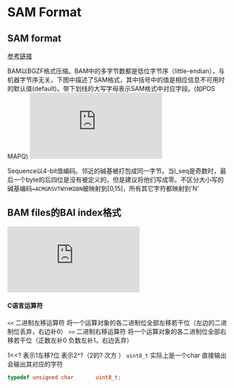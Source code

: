 # SAM Format

## SAM format
[参考链接](http://samtools.github.io/hts-specs/SAMv1.pdf)

BAM以BGZF格式压缩。BAM中的多字节数都是低位字节序（little-endian），与机器字节序无关。下图中描述了SAM格式，其中括号中的值是相应信息不可用时的默认值(default)。带下划线的大写字母表示SAM格式中对应字段。(如POS MAPQ)
![SAM格式](https://pics.images.ac.cn/image/5f0ea961c7c25.html)

Sequence以4-bit值编码。邻近的碱基被打包成同一字节。当l_seq是奇数时，最后一个byte的后四位是没有被定义的，但是建议将他们写成零。不区分大小写的碱基编码`=ACMGRSVTWYHKDBN`被映射到[0,15]，所有其它字符都映射到'N'


## BAM files的BAI index格式
![BAI格式](https://pics.images.ac.cn/image/5f0eb15eb4d66.html)


#### C语言运算符
`<<` 二进制左移运算符 将一个运算对象的各二进制位全部左移若干位（左边的二进制位丢弃，右边补0）
`>>` 二进制右移运算符 将一个运算对象的各二进制位全部右移若干位（正数左补0 负数左补1，右边丢弃）

1<<? 表示1左移?位   表示2^?（2的? 次方 ）
`uint8_t` 实际上是一个char 直接输出会输出其对应的字符
``` C
typedef unsigned char		uint8_t;
```